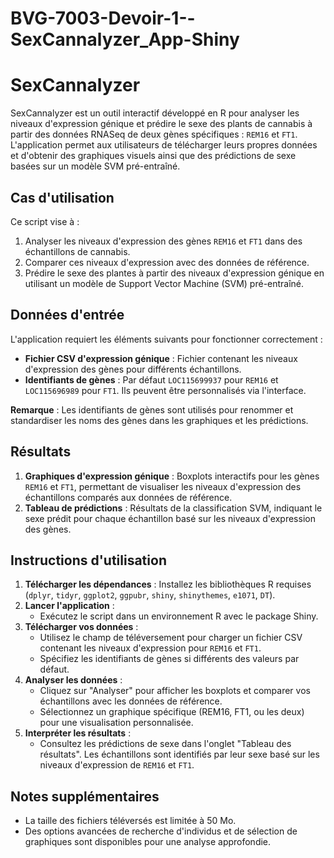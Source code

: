 # BVG-7003-Devoir-1--SexCannalyzer_App-Shiny

# SexCannalyzer

SexCannalyzer est un outil interactif développé en R pour analyser les niveaux d'expression génique et prédire le sexe des plants de cannabis à partir des données RNASeq de deux gènes spécifiques : `REM16` et `FT1`. L'application permet aux utilisateurs de télécharger leurs propres données et d'obtenir des graphiques visuels ainsi que des prédictions de sexe basées sur un modèle SVM pré-entraîné.

## Cas d'utilisation
Ce script vise à :
1. Analyser les niveaux d'expression des gènes `REM16` et `FT1` dans des échantillons de cannabis.
2. Comparer ces niveaux d'expression avec des données de référence.
3. Prédire le sexe des plantes à partir des niveaux d'expression génique en utilisant un modèle de Support Vector Machine (SVM) pré-entraîné.

## Données d'entrée
L'application requiert les éléments suivants pour fonctionner correctement :
- **Fichier CSV d'expression génique** : Fichier contenant les niveaux d'expression des gènes pour différents échantillons.
- **Identifiants de gènes** : Par défaut `LOC115699937` pour `REM16` et `LOC115696989` pour `FT1`. Ils peuvent être personnalisés via l'interface.
  
**Remarque** : Les identifiants de gènes sont utilisés pour renommer et standardiser les noms des gènes dans les graphiques et les prédictions.

## Résultats
1. **Graphiques d'expression génique** : Boxplots interactifs pour les gènes `REM16` et `FT1`, permettant de visualiser les niveaux d'expression des échantillons comparés aux données de référence.
2. **Tableau de prédictions** : Résultats de la classification SVM, indiquant le sexe prédit pour chaque échantillon basé sur les niveaux d'expression des gènes.

## Instructions d'utilisation
1. **Télécharger les dépendances** : Installez les bibliothèques R requises (`dplyr`, `tidyr`, `ggplot2`, `ggpubr`, `shiny`, `shinythemes`, `e1071`, `DT`).
2. **Lancer l'application** :
   - Exécutez le script dans un environnement R avec le package Shiny.
3. **Télécharger vos données** :
   - Utilisez le champ de téléversement pour charger un fichier CSV contenant les niveaux d'expression pour `REM16` et `FT1`.
   - Spécifiez les identifiants de gènes si différents des valeurs par défaut.
4. **Analyser les données** :
   - Cliquez sur "Analyser" pour afficher les boxplots et comparer vos échantillons avec les données de référence.
   - Sélectionnez un graphique spécifique (REM16, FT1, ou les deux) pour une visualisation personnalisée.
5. **Interpréter les résultats** :
   - Consultez les prédictions de sexe dans l'onglet "Tableau des résultats". Les échantillons sont identifiés par leur sexe basé sur les niveaux d'expression de `REM16` et `FT1`.

## Notes supplémentaires
- La taille des fichiers téléversés est limitée à 50 Mo.
- Des options avancées de recherche d'individus et de sélection de graphiques sont disponibles pour une analyse approfondie.

